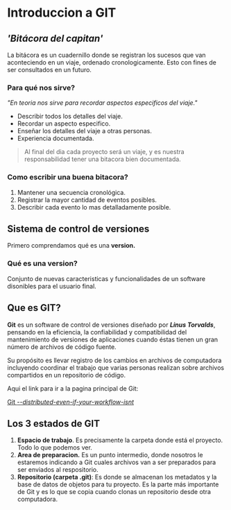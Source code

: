 # Introduccion a GIT

## *'Bitácora del capitan'*

La bitácora es un cuadernillo donde se registran los sucesos que van aconteciendo en un viaje, ordenado cronologicamente. Esto con fines de ser consultados en un futuro.

### Para qué nos sirve?

*"En teoria nos sirve para recordar aspectos especificos del viaje."*

- Describir todos los detalles del viaje.
- Recordar un aspecto especifico.
- Enseñar los detalles del viaje a otras personas.
- Experiencia documentada.

> Al final del dia cada proyecto será un viaje, y es nuestra responsabilidad tener una bitacora bien documentada.

### Como escribir una buena bitacora?

1. Mantener una secuencia cronológica.
2. Registrar la mayor cantidad de eventos posibles.
3. Describir cada evento lo mas detalladamente posible.

## Sistema de control de versiones

Primero comprendamos qué es una **version.**

### Qué es una version?
Conjunto de nuevas caracteristicas y funcionalidades de un software disonibles para el usuario final.

## Que es GIT?

**Git** es un software de control de versiones diseñado por ***Linus Torvalds***, pensando en la eficiencia, la confiabilidad y compatibilidad del mantenimiento de versiones de aplicaciones cuando éstas tienen un gran número de archivos de código fuente.

Su propósito es llevar registro de los cambios en archivos de computadora incluyendo coordinar el trabajo que varias personas realizan sobre archivos compartidos en un repositorio de código. 

Aqui el link para ir a la pagina principal de Git:

[Git *--distributed-even-if-your-workflow-isnt*](https://git-scm.com/)

## Los 3 estados de GIT

1. **Espacio de trabajo**. Es precisamente la carpeta donde está el proyecto. Todo lo que podemos ver.
2. **Area de preparacion.** Es un punto intermedio, donde nosotros le estaremos indicando a Git cuales archivos van a ser preparados para ser enviados al respositorio.
3. **Repositorio (carpeta .git)**: Es donde se almacenan los metadatos y la base de datos de objetos para tu proyecto. Es la parte más importante de Git y es lo que se copia cuando clonas un repositorio desde otra computadora.

